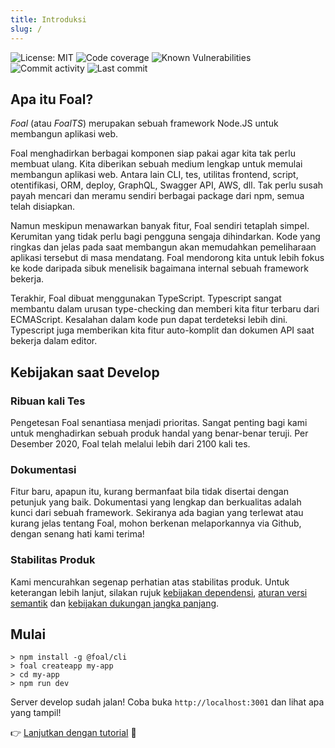```yaml
---
title: Introduksi
slug: /
---
```


![License: MIT](https://img.shields.io/badge/License-MIT-blue.svg)
![Code coverage](https://codecov.io/gh/FoalTS/foal/branch/master/graphs/badge.svg)
![Known Vulnerabilities](https://snyk.io/test/github/foalts/foal/badge.svg)
![Commit activity](https://img.shields.io/github/commit-activity/y/FoalTS/foal.svg)
![Last commit](https://img.shields.io/github/last-commit/FoalTS/foal.svg)

## Apa itu Foal?

*Foal* (atau *FoalTS*) merupakan sebuah framework Node.JS untuk membangun aplikasi web.

Foal menghadirkan berbagai komponen siap pakai agar kita tak perlu membuat ulang. Kita diberikan sebuah medium lengkap untuk memulai membangun aplikasi web. Antara lain CLI, tes, utilitas frontend, script, otentifikasi, ORM, deploy, GraphQL, Swagger API, AWS, dll. Tak perlu susah payah mencari dan meramu sendiri berbagai package dari npm, semua telah disiapkan.

Namun meskipun menawarkan banyak fitur, Foal sendiri tetaplah simpel. Kerumitan yang tidak perlu bagi pengguna sengaja dihindarkan. Kode yang ringkas dan jelas pada saat membangun akan memudahkan pemeliharaan aplikasi tersebut di masa mendatang. Foal mendorong kita untuk lebih fokus ke kode daripada sibuk menelisik bagaimana internal sebuah framework bekerja.

Terakhir, Foal dibuat menggunakan TypeScript. Typescript sangat membantu dalam urusan type-checking dan memberi kita fitur terbaru dari ECMAScript. Kesalahan dalam kode pun dapat terdeteksi lebih dini. Typescript juga memberikan kita fitur auto-komplit dan dokumen API saat bekerja dalam editor.

## Kebijakan saat Develop

### Ribuan kali Tes

Pengetesan Foal senantiasa menjadi prioritas. Sangat penting bagi kami untuk menghadirkan sebuah produk handal yang benar-benar teruji. Per Desember 2020, Foal telah melalui lebih dari 2100 kali tes. 

### Dokumentasi

Fitur baru, apapun itu, kurang bermanfaat bila tidak disertai dengan petunjuk yang baik. Dokumentasi yang lengkap dan berkualitas adalah kunci dari sebuah framework. Sekiranya ada bagian yang terlewat atau kurang jelas tentang Foal, mohon berkenan melaporkannya via Github, dengan senang hati kami terima! 

### Stabilitas Produk

Kami mencurahkan segenap perhatian atas stabilitas produk. Untuk keterangan lebih lanjut, silakan rujuk [kebijakan dependensi](https://github.com/FoalTS/foal/blob/master/.github/CONTRIBUTING.MD#dependency-policy), [aturan versi semantik](https://github.com/FoalTS/foal/blob/master/.github/CONTRIBUTING.MD#semantic-versioning) dan [kebijakan dukungan jangka panjang](https://github.com/FoalTS/foal/blob/master/.github/CONTRIBUTING.MD#long-term-support-policy-and-schedule).

## Mulai

```
> npm install -g @foal/cli
> foal createapp my-app
> cd my-app
> npm run dev
```

Server develop sudah jalan! Coba buka `http://localhost:3001` dan lihat apa yang tampil!

👉 [Lanjutkan dengan tutorial](./tutorials/simple-todo-list/1-installation) 🌱
